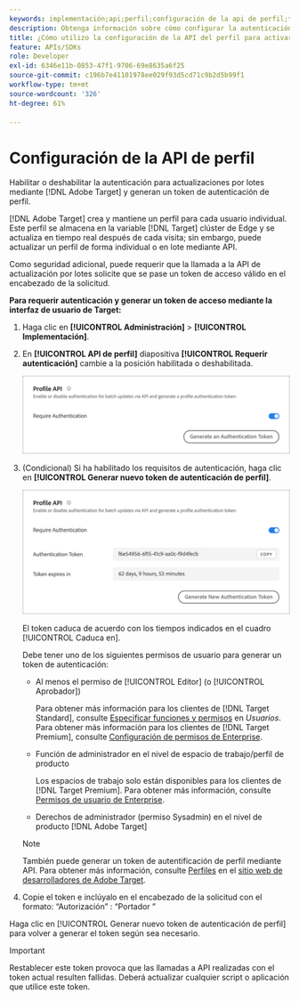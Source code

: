 ```yaml
---
keywords: implementación;api;perfil;configuración de la api de perfil;token de autenticación
description: Obtenga información sobre cómo configurar la autenticación para actualizaciones por lotes mediante Adobe [!DNL Target] y generan un token de autenticación de perfil.
title: ¿Cómo utilizo la configuración de la API del perfil para activar o desactivar las actualizaciones por lotes?
feature: APIs/SDKs
role: Developer
exl-id: 6346e11b-0853-47f1-9706-69e8635a6f25
source-git-commit: c196b7e41101978ee029f93d5cd71c9b2d5b99f1
workflow-type: tm+mt
source-wordcount: '326'
ht-degree: 61%

---
```


# Configuración de la API de perfil

Habilitar o deshabilitar la autenticación para actualizaciones por lotes mediante [!DNL Adobe Target] y generan un token de autenticación de perfil.

[!DNL Adobe Target] crea y mantiene un perfil para cada usuario individual. Este perfil se almacena en la variable [!DNL Target] clúster de Edge y se actualiza en tiempo real después de cada visita; sin embargo, puede actualizar un perfil de forma individual o en lote mediante API.

Como seguridad adicional, puede requerir que la llamada a la API de actualización por lotes solicite que se pase un token de acceso válido en el encabezado de la solicitud.

**Para requerir autenticación y generar un token de acceso mediante la interfaz de usuario de Target:**

1. Haga clic en **[!UICONTROL Administración]** > **[!UICONTROL Implementación]**.
1. En **[!UICONTROL API de perfil]** diapositiva **[!UICONTROL Requerir autenticación]** cambie a la posición habilitada o deshabilitada.

   ![](assets/profile_api_settings.png)

1. (Condicional) Si ha habilitado los requisitos de autenticación, haga clic en **[!UICONTROL Generar nuevo token de autenticación de perfil]**.

   ![](assets/profile_api_settings_2.png)

   El token caduca de acuerdo con los tiempos indicados en el cuadro [!UICONTROL Caduca en].

   Debe tener uno de los siguientes permisos de usuario para generar un token de autenticación:

   * Al menos el permiso de [!UICONTROL Editor] (o [!UICONTROL Aprobador])

      Para obtener más información para los clientes de [!DNL Target Standard], consulte [Especificar funciones y permisos](/help/main/administrating-target/c-user-management/c-user-management/user-management.md#roles-permissions) en *Usuarios*. Para obtener más información para los clientes de [!DNL Target Premium], consulte [Configuración de permisos de Enterprise](/help/main/administrating-target/c-user-management/property-channel/properties-overview.md).

   * Función de administrador en el nivel de espacio de trabajo/perfil de producto

      Los espacios de trabajo solo están disponibles para los clientes de [!DNL Target Premium]. Para obtener más información, consulte [Permisos de usuario de Enterprise](/help/main/administrating-target/c-user-management/property-channel/properties-overview.md).

   * Derechos de administrador (permiso Sysadmin) en el nivel de producto [!DNL Adobe Target]
   >[!NOTE]
   >
   >También puede generar un token de autentificación de perfil mediante API. Para obtener más información, consulte [Perfiles](https://developers.adobetarget.com/api/#profiles) en el [sitio web de desarrolladores de Adobe Target](https://developers.adobetarget.com/).

1. Copie el token e inclúyalo en el encabezado de la solicitud con el formato: “Autorización” : “Portador ”

Haga clic en [!UICONTROL Generar nuevo token de autenticación de perfil] para volver a generar el token según sea necesario.

>[!IMPORTANT]
>
>Restablecer este token provoca que las llamadas a API realizadas con el token actual resulten fallidas. Deberá actualizar cualquier script o aplicación que utilice este token.
